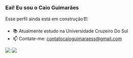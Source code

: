 ### Eai! Eu sou o Caio Guimarães 
Esse perfil ainda está em construção🏗️

- 📚 Atualmente estudo na Universidade Cruzeiro Do Sul
- 📫 Contate-me: contatocaioguimaraess@gmail.com

<div>
  <a href="https://www.instagram.com/__caioguimaraes/" targt="_black"><img src=https://img.shields.io/badge/Instagram-E4405F?style=for-the-badge&logo=instagram&logoColor=white></a>
  <a href= "mailto:contatocaioguimaraess@gmail.com"><img src =https://img.shields.io/badge/Gmail-D14836?style=for-the-badge&logo=gmail&logoColor=white></a>
